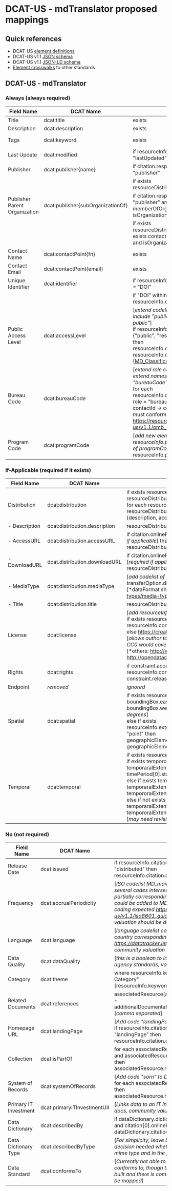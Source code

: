 # DCAT-US - mdTranslator proposed mappings
## Quick references
  - DCAT-US [element definitions](https://resources.data.gov/resources/dcat-us/)
  - DCAT-US v1.1 [JSON schema](https://resources.data.gov/schemas/dcat-us/v1.1/schema/catalog.json)
  - DCAT-US v1.1 [JSON-LD schema](https://resources.data.gov/schemas/dcat-us/v1.1/schema/catalog.jsonld)
  - [Element crosswalks](https://resources.data.gov/resources/podm-field-mapping/#field-mappings) to other standards

## DCAT-US - mdTranslator

### Always (always required)

| Field Name | DCAT Name | Condition | mdJson Source |
| --- | --- | --- | --- |
| Title | dcat:title | exists | citation.title |
| Description | dcat:description | exists | citation.abstract |
| Tags | dcat:keyword | exists | [resourceInfo.keywords *flatten*] **thesauri dropped** |
| Last Update | dcat:modified | if resourceInfo.citation.date[any].dateType = "lastUpdated" or "lastRevised" or "revision" | resourceInfo.citation.date[most recent] |
| Publisher | dcat:publisher{name} | if citation.responsibleParty.[any].role = "publisher" |  contactId -> contact.name where isOrganization IS TRUE |
| | | if exists resourceDistribution.distributor.contact | [first contact] contactId -> contact.name where isOrganization IS TRUE |
| Publisher Parent Organization | dcat:publisher{subOrganizationOf} | if citation.responsibleParty[any].role = "publisher" and exists contactId -> memberOfOrganization[0] and isOrganization is true | contactId -> contact.name |
| | | if exists resourceDistribution.distributor.contact and exists contactId -> memberOfOrganization[0] and isOrganization IS TRUE | contactId -> contact.name |
| Contact Name | dcat:contactPoint{fn} | exists | resourceInfo.pointOfContact.parties[0].contactId -> contact.name |
| Contact Email | dcat:contactPoint{email} | exists | resourceInfo.pointOfContact.parties[0].contactId -> contact.eMailList[0] |
| Unique Identifier | dcat:identifier | if resourceInfo.citation.identifier.namespace = "DOI" | resourceInfo.citation.onlineResource.uri |
| | | if "DOI" within resourceInfo.citation.onlineResource.uri | resourceInfo.citation.onlineResource.uri |
| Public Access Level | dcat:accessLevel | [*extend codelist MD_RestrictionCode to include "public",  "restricted  public", "non-public"*] <br> if resourceInfo.constraints.legal[any] one of {"public", "restricted public", "non-public"} then <br>resourceInfo.constraints.legal[first]. Also resourceInfo.constraint.security.classification [[MD_ClassificationCode](https://mdtools.adiwg.org/#codes-page?c=iso_classification)] |
| Bureau Code | dcat:bureauCode | [*extend role codelist to include "bureau", extend namespace codelist to include "bureauCode"*] <br> for each resourceInfo.citation.responsibleParty[any] role = "bureau" <br>contactId -> contact.identifier [*identifier must conform to https://resources.data.gov/schemas/dcat-us/v1.1/omb_bureau_codes.csv*] |
| Program Code | dcat:programCode | [*add new element of program resourceInfo.programCode, add new codelist of programCode*] <br> resourceInfo.program[0,n] |

### If-Applicable (required if it exists)

| Field Name | DCAT Name | mdJson Source |
| --- | --- | --- |
| Distribution | dcat:distribution | if exists resourceDistribution[any] and if exists resourceDistribution.distributor[any].transferOption[any].onlineOption[any].uri <br> for each resourceDistribution[0, n] where exists resourceDistribution.distributor.transferOption.onlineOption.uri then <br> {description, accessURL, downloadURL, mediaType, title} |
| - Description | dcat:distribution.description | resourceDistribution.description |
| - AccessURL | dcat:distribution.accessURL | if citation.onlineResources[first occurence].uri [path ends in ".html"] [*required if applicable*] then <br> resourceDistribution.distributor.transferOption.onlineOption.uri |
| - DownloadURL | dcat.distribution.downloadURL | if citation.onlineResources[first occurence].uri [path does not end in ".html"] [*required if applicable*] then <br> resourceDistribution.distributor.transferOption.onlineOption.uri |
| - MediaType | dcat:distribution.mediaType | [*add codelist of "dataFormat"*] <br> transferOption.distributionFormat.formatSpecification.title [dataFormat] [*dataFormat should conform to: https://www.iana.org/assignments/media-types/media-types.xhtml*] |
| - Title | dcat:distribution.title | resourceDistribution.distributor.transferOption.onlineOption.name |
| License | dcat:license | [*add resourceInfo.constraint.reference to mdEditor*] <br> if exists resourceInfo.constraint.reference[0] then <br> resourceInfo.constraint.reference[0] <br> else https://creativecommons.org/publicdomain/zero/1.0/ <br> [*allows author to identify a license to use, or default to CC0 if none provided, CC0 would cover international usage as opposed to publicdomain*] <br> [*others: http://www.usa.gov/publicdomain/label/1.0/, http://opendatacommons.org/licenses/pddl/1.0*] |
| Rights | dcat:rights | if constraint.accessLevel in {"restricted public", "non-public"} then <br>resourceInfo.constraint.releasibility.statement + " " + each constraint.releasibility.dessiminationConstraint[0, n] |
| Endpoint | *removed* | *ignored* |
| Spatial | dcat:spatial | if exists resourceInfo.extents[0].geographicExtents[0].boundingBox then <br> boundingBox.eastLongitude + "," + boundingBox.southLatitude + "," + boundingBox.westLongitude + "," + boundingBox.northLatitude [*decimal degrees*] <br> else if exists resourceInfo.extents[0].geographicExtents[0].geographicElement[0].type = "point" then <br> geographicElement[0].coordinate[1] + "," + geographicElement[0].coordinate[0] [*lat, long decimal degrees*] |
| Temporal | dcat:temporal | if exists resourceInfo.extent[0].temporalExtent[0] then <br> if exists tempororalExtent[0].timePeriod.startDate and exists temporaralExtent[0].timePeriod.endDate then <br> timePeriod[0].startDate + "/" + timePeriod.endDate <br> else if exists  tempororalExtent[0].timePeriod.startDate and not exists temporaralExtent[0].timePeriod.endDate then tempororalExtent[0].timePeriod.startDate <br> else if not exists temporalExtent[0].timePeriod.startDate and exists temporaralExtent[0].timePeriod.endDate then <br> tempororalExtent[0].timePeriod.endDate <br> [*may need revisiting relative to decision on date only formatting*] |

### No (not required)

| Field Name | DCAT Name | mdJson Source |
| --- | --- | --- |
| Release Date | dcat:issued | if resourceInfo.citation.date[any].dateType = "publication" or "distributed" then <br> resourceInfo.citation.date[earliest] |
| Frequency | dcat:accrualPeriodicity | [*ISO codelist MD_maintenanceFrequency can be used and several codes intersect with accrualPeriod codelist they are partially corresponding. A column of ISO8601 code equivalents could be added to MD_maintenanceFrequency to provide the coding expected https://resources.data.gov/schemas/dcat-us/v1.1/iso8601_guidance/#accrualperiodicity, community valuation should be determined*]  |
| Language | dcat:language | [*language codelist could be used but needs to be bound with country corresponding to the RFC 5646 format https://datatracker.ietf.org/doc/html/rfc5646, such as "en-US", community valuation should be determined* |
| Data Quality | dcat:dataQuality | [*this is a boolean to indicate whether data "conforms" to agency standards, value seems negligble*] |
| Category | dcat:theme | where resourceInfo.keyword[any].thesaurus.title = "ISO Topic Category" <br> [resourceInfo.keyword.keyword[0, n] *flatten*]  |
| Related Documents | dcat:references | associatedResource[all].resourceCitation.onlineResource[all].uri + additionalDocumentation[all].citation[all].onlineResource[all].uri [*comma separated*]|
| Homepage URL | dcat:landingPage | [*Add code "landingPage" to CI_OnlineFunctionCode*] <br> if resourceInfo.citation.onlineResource[any].function = "landingPage" then <br> resourceInfo.citation.onlineResource.uri |
| Collection | dcat:isPartOf | for each associatedResource[0, n].initiativeType = "collection" and associatedResource.associationType = "collectiveTitle" then <br> associatedResource.resourceCitation[0].uri |
| System of Records | dcat:systemOfRecords | [*Add code "sorn" to DS_InitiativeTypeCode*] <br> for each associatedResource[0, n].initiativeType = "sorn" and  then <br> associatedResource.resourceCitation[0].uri |
| Primary IT Investment | dcat:primaryITInvestmentUII | [*Links data to an IT investment identifier relative to Exhibit 53 docs, community valuation should be determined*] |
| Data Dictionary | dcat:describedBy | if dataDictionary.dictionaryIncludedWithResource IS NOT TRUE and citation[0].onlineResource[0].uri exists then <br> dataDictionary.citation[0].onlineResource[0].uri |
| Data Dictionary Type | dcat:describedByType | [*For simplicity, leave blank implying html page, community decision needed whether to support other format types using mime type and in the form of "application/pdf"*]|
| Data Standard | dcat:conformsTo | [*Currently not able to identify the schema standard the data conforms to, though this has been proposed. Should this be built and there is community decision to support it, then it can be mapped*] |
